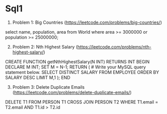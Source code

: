 # Sql1

1. Problem 1: Big Countries (https://leetcode.com/problems/big-countries/)

select name, population, area from World where area >= 3000000 or population >= 25000000;

2. Problem 2: Nth Highest Salary (https://leetcode.com/problems/nth-highest-salary/)

CREATE FUNCTION getNthHighestSalary(N INT) RETURNS INT
BEGIN
    DECLARE M INT;
    SET M = N-1;
  RETURN (
     # Write your MySQL query statement below.
       SELECT DISTINCT SALARY FROM EMPLOYEE ORDER BY SALARY DESC LIMIT M,1
 );
END

3. Problem 3: Delete Duplicate Emails (https://leetcode.com/problems/delete-duplicate-emails/)

DELETE T1 FROM PERSON T1 CROSS JOIN PERSON T2 WHERE T1.email = T2.email AND T1.id > T2.id
